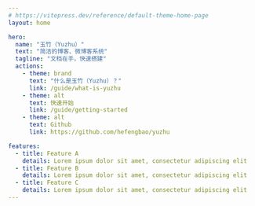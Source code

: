 ```yaml
---
# https://vitepress.dev/reference/default-theme-home-page
layout: home

hero:
  name: "玉竹（Yuzhu）"
  text: "简洁的博客、微博客系统"
  tagline: "文档在手，快速搭建"
  actions:
    - theme: brand
      text: "什么是玉竹（Yuzhu）？"
      link: /guide/what-is-yuzhu
    - theme: alt
      text: 快速开始
      link: /guide/getting-started
    - theme: alt
      text: Github
      link: https://github.com/hefengbao/yuzhu

features:
  - title: Feature A
    details: Lorem ipsum dolor sit amet, consectetur adipiscing elit
  - title: Feature B
    details: Lorem ipsum dolor sit amet, consectetur adipiscing elit
  - title: Feature C
    details: Lorem ipsum dolor sit amet, consectetur adipiscing elit
---
```


